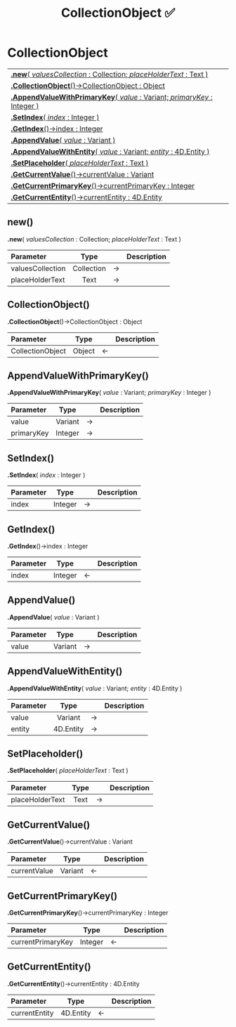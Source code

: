 ﻿---
layout: default
title: CollectionObject ✅
parent: Classes
---

# CollectionObject

|   |
|:---|
|[**.new**( *valuesCollection* : Collection; *placeHolderText* : Text )](#new)<br>|
|[**.CollectionObject**()->CollectionObject : Object](#collectionobject)<br>|
|[**.AppendValueWithPrimaryKey**( *value* : Variant; *primaryKey* : Integer )](#appendvaluewithprimarykey)<br>|
|[**.SetIndex**( *index* : Integer )](#setindex)<br>|
|[**.GetIndex**()->index : Integer](#getindex)<br>|
|[**.AppendValue**( *value* : Variant )](#appendvalue)<br>|
|[**.AppendValueWithEntity**( *value* : Variant; *entity* : 4D.Entity )](#appendvaluewithentity)<br>|
|[**.SetPlaceholder**( *placeHolderText* : Text )](#setplaceholder)<br>|
|[**.GetCurrentValue**()->currentValue : Variant](#getcurrentvalue)<br>|
|[**.GetCurrentPrimaryKey**()->currentPrimaryKey : Integer](#getcurrentprimarykey)<br>|
|[**.GetCurrentEntity**()->currentEntity : 4D.Entity](#getcurrententity)<br>|


## new()
**.new**( *valuesCollection* : Collection; *placeHolderText* : Text )

|Parameter|Type|   |Description|
|:---|:---:|:---:|:---:|
|valuesCollection|Collection|->|<Description>|
|placeHolderText|Text|->|<Description>|

## CollectionObject()
**.CollectionObject**()->CollectionObject : Object

|Parameter|Type|   |Description|
|:---|:---:|:---:|:---:|
|CollectionObject|Object|<-|<Description>|

## AppendValueWithPrimaryKey()
**.AppendValueWithPrimaryKey**( *value* : Variant; *primaryKey* : Integer )

|Parameter|Type|   |Description|
|:---|:---:|:---:|:---:|
|value|Variant|->|<Description>|
|primaryKey|Integer|->|<Description>|

## SetIndex()
**.SetIndex**( *index* : Integer )

|Parameter|Type|   |Description|
|:---|:---:|:---:|:---:|
|index|Integer|->|<Description>|

## GetIndex()
**.GetIndex**()->index : Integer

|Parameter|Type|   |Description|
|:---|:---:|:---:|:---:|
|index|Integer|<-|<Description>|

## AppendValue()
**.AppendValue**( *value* : Variant )

|Parameter|Type|   |Description|
|:---|:---:|:---:|:---:|
|value|Variant|->|<Description>|

## AppendValueWithEntity()
**.AppendValueWithEntity**( *value* : Variant; *entity* : 4D.Entity )

|Parameter|Type|   |Description|
|:---|:---:|:---:|:---:|
|value|Variant|->|<Description>|
|entity|4D.Entity|->|<Description>|

## SetPlaceholder()
**.SetPlaceholder**( *placeHolderText* : Text )

|Parameter|Type|   |Description|
|:---|:---:|:---:|:---:|
|placeHolderText|Text|->|<Description>|

## GetCurrentValue()
**.GetCurrentValue**()->currentValue : Variant

|Parameter|Type|   |Description|
|:---|:---:|:---:|:---:|
|currentValue|Variant|<-|<Description>|

## GetCurrentPrimaryKey()
**.GetCurrentPrimaryKey**()->currentPrimaryKey : Integer

|Parameter|Type|   |Description|
|:---|:---:|:---:|:---:|
|currentPrimaryKey|Integer|<-|<Description>|

## GetCurrentEntity()
**.GetCurrentEntity**()->currentEntity : 4D.Entity

|Parameter|Type|   |Description|
|:---|:---:|:---:|:---:|
|currentEntity|4D.Entity|<-|<Description>|
